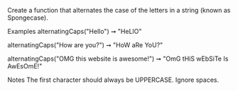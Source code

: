 Create a function that alternates the case of the letters in a string (known as Spongecase).

Examples
alternatingCaps("Hello") ➞ "HeLlO"

alternatingCaps("How are you?") ➞ "HoW aRe YoU?"

alternatingCaps("OMG this website is awesome!") ➞ "OmG tHiS wEbSiTe Is AwEsOmE!"

Notes
The first character should always be UPPERCASE.
Ignore spaces.